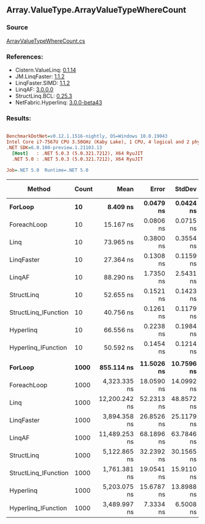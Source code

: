 ﻿## Array.ValueType.ArrayValueTypeWhereCount

### Source
[ArrayValueTypeWhereCount.cs](../LinqBenchmarks/Array/ValueType/ArrayValueTypeWhereCount.cs)

### References:
- Cistern.ValueLinq: [0.1.14](https://www.nuget.org/packages/Cistern.ValueLinq/0.1.14)
- JM.LinqFaster: [1.1.2](https://www.nuget.org/packages/JM.LinqFaster/1.1.2)
- LinqFaster.SIMD: [1.1.2](https://www.nuget.org/packages/LinqFaster.SIMD/1.0.3)
- LinqAF: [3.0.0.0](https://www.nuget.org/packages/LinqAF/3.0.0.0)
- StructLinq.BCL: [0.25.3](https://www.nuget.org/packages/StructLinq.BCL/0.25.3)
- NetFabric.Hyperlinq: [3.0.0-beta43](https://www.nuget.org/packages/NetFabric.Hyperlinq/3.0.0-beta43)

### Results:
``` ini

BenchmarkDotNet=v0.12.1.1516-nightly, OS=Windows 10.0.19043
Intel Core i7-7567U CPU 3.50GHz (Kaby Lake), 1 CPU, 4 logical and 2 physical cores
.NET SDK=6.0.100-preview.1.21103.13
  [Host]   : .NET 5.0.3 (5.0.321.7212), X64 RyuJIT
  .NET 5.0 : .NET 5.0.3 (5.0.321.7212), X64 RyuJIT

Job=.NET 5.0  Runtime=.NET 5.0  

```
|               Method | Count |          Mean |      Error |     StdDev | Ratio | RatioSD |  Gen 0 | Gen 1 | Gen 2 | Allocated |
|--------------------- |------ |--------------:|-----------:|-----------:|------:|--------:|-------:|------:|------:|----------:|
|              **ForLoop** |    **10** |      **8.409 ns** |  **0.0479 ns** |  **0.0424 ns** |  **1.00** |    **0.00** |      **-** |     **-** |     **-** |         **-** |
|          ForeachLoop |    10 |     15.167 ns |  0.0806 ns |  0.0715 ns |  1.80 |    0.01 |      - |     - |     - |         - |
|                 Linq |    10 |     73.965 ns |  0.3800 ns |  0.3554 ns |  8.80 |    0.05 | 0.0153 |     - |     - |      32 B |
|           LinqFaster |    10 |     27.364 ns |  0.1308 ns |  0.1159 ns |  3.25 |    0.03 |      - |     - |     - |         - |
|               LinqAF |    10 |     88.290 ns |  1.7350 ns |  2.5431 ns | 10.36 |    0.36 |      - |     - |     - |         - |
|           StructLinq |    10 |     52.655 ns |  0.1521 ns |  0.1423 ns |  6.26 |    0.03 | 0.0306 |     - |     - |      64 B |
| StructLinq_IFunction |    10 |     40.756 ns |  0.1261 ns |  0.1179 ns |  4.85 |    0.02 |      - |     - |     - |         - |
|            Hyperlinq |    10 |     66.556 ns |  0.2238 ns |  0.1984 ns |  7.91 |    0.04 |      - |     - |     - |         - |
|  Hyperlinq_IFunction |    10 |     50.592 ns |  0.1454 ns |  0.1214 ns |  6.01 |    0.03 |      - |     - |     - |         - |
|                      |       |               |            |            |       |         |        |       |       |           |
|              **ForLoop** |  **1000** |    **855.114 ns** | **11.5026 ns** | **10.7596 ns** |  **1.00** |    **0.00** |      **-** |     **-** |     **-** |         **-** |
|          ForeachLoop |  1000 |  4,323.335 ns | 18.0590 ns | 14.0992 ns |  5.06 |    0.08 |      - |     - |     - |         - |
|                 Linq |  1000 | 12,200.242 ns | 52.2313 ns | 48.8572 ns | 14.27 |    0.17 | 0.0153 |     - |     - |      32 B |
|           LinqFaster |  1000 |  3,894.358 ns | 26.8526 ns | 25.1179 ns |  4.56 |    0.07 |      - |     - |     - |         - |
|               LinqAF |  1000 | 11,489.253 ns | 68.1896 ns | 63.7846 ns | 13.44 |    0.17 |      - |     - |     - |         - |
|           StructLinq |  1000 |  5,122.865 ns | 32.2392 ns | 30.1565 ns |  5.99 |    0.08 | 0.0305 |     - |     - |      64 B |
| StructLinq_IFunction |  1000 |  1,761.381 ns | 19.0541 ns | 15.9110 ns |  2.06 |    0.03 |      - |     - |     - |         - |
|            Hyperlinq |  1000 |  5,203.075 ns | 15.6787 ns | 13.8988 ns |  6.09 |    0.09 |      - |     - |     - |         - |
|  Hyperlinq_IFunction |  1000 |  3,489.997 ns |  7.3334 ns |  6.5008 ns |  4.08 |    0.06 |      - |     - |     - |         - |
